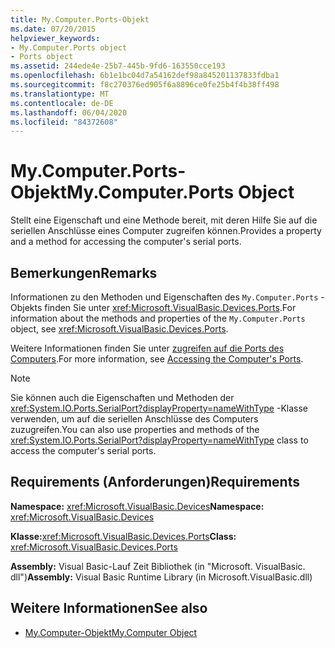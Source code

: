 ```yaml
---
title: My.Computer.Ports-Objekt
ms.date: 07/20/2015
helpviewer_keywords:
- My.Computer.Ports object
- Ports object
ms.assetid: 244ede4e-25b7-445b-9fd6-163550cce193
ms.openlocfilehash: 6b1e1bc04d7a54162def98a845201137833fdba1
ms.sourcegitcommit: f8c270376ed905f6a8896ce0fe25b4f4b38ff498
ms.translationtype: MT
ms.contentlocale: de-DE
ms.lasthandoff: 06/04/2020
ms.locfileid: "84372608"
---
```

# <a name="mycomputerports-object"></a><span data-ttu-id="e627d-102">My.Computer.Ports-Objekt</span><span class="sxs-lookup"><span data-stu-id="e627d-102">My.Computer.Ports Object</span></span>
<span data-ttu-id="e627d-103">Stellt eine Eigenschaft und eine Methode bereit, mit deren Hilfe Sie auf die seriellen Anschlüsse eines Computer zugreifen können.</span><span class="sxs-lookup"><span data-stu-id="e627d-103">Provides a property and a method for accessing the computer's serial ports.</span></span>  
  
## <a name="remarks"></a><span data-ttu-id="e627d-104">Bemerkungen</span><span class="sxs-lookup"><span data-stu-id="e627d-104">Remarks</span></span>  
 <span data-ttu-id="e627d-105">Informationen zu den Methoden und Eigenschaften des `My.Computer.Ports` -Objekts finden Sie unter <xref:Microsoft.VisualBasic.Devices.Ports>.</span><span class="sxs-lookup"><span data-stu-id="e627d-105">For information about the methods and properties of the `My.Computer.Ports` object, see <xref:Microsoft.VisualBasic.Devices.Ports>.</span></span>  
  
 <span data-ttu-id="e627d-106">Weitere Informationen finden Sie unter [zugreifen auf die Ports des Computers](../../developing-apps/programming/computer-resources/accessing-the-computer-s-ports.md).</span><span class="sxs-lookup"><span data-stu-id="e627d-106">For more information, see [Accessing the Computer's Ports](../../developing-apps/programming/computer-resources/accessing-the-computer-s-ports.md).</span></span>  
  
> [!NOTE]
> <span data-ttu-id="e627d-107">Sie können auch die Eigenschaften und Methoden der <xref:System.IO.Ports.SerialPort?displayProperty=nameWithType> -Klasse verwenden, um auf die seriellen Anschlüsse des Computers zuzugreifen.</span><span class="sxs-lookup"><span data-stu-id="e627d-107">You can also use properties and methods of the <xref:System.IO.Ports.SerialPort?displayProperty=nameWithType> class to access the computer's serial ports.</span></span>  
  
## <a name="requirements"></a><span data-ttu-id="e627d-108">Requirements (Anforderungen)</span><span class="sxs-lookup"><span data-stu-id="e627d-108">Requirements</span></span>  
 <span data-ttu-id="e627d-109">**Namespace:** <xref:Microsoft.VisualBasic.Devices></span><span class="sxs-lookup"><span data-stu-id="e627d-109">**Namespace:** <xref:Microsoft.VisualBasic.Devices></span></span>  
  
 <span data-ttu-id="e627d-110">**Klasse:**<xref:Microsoft.VisualBasic.Devices.Ports></span><span class="sxs-lookup"><span data-stu-id="e627d-110">**Class:** <xref:Microsoft.VisualBasic.Devices.Ports></span></span>  
  
 <span data-ttu-id="e627d-111">**Assembly:** Visual Basic-Lauf Zeit Bibliothek (in "Microsoft. VisualBasic. dll")</span><span class="sxs-lookup"><span data-stu-id="e627d-111">**Assembly:** Visual Basic Runtime Library (in Microsoft.VisualBasic.dll)</span></span>  
  
## <a name="see-also"></a><span data-ttu-id="e627d-112">Weitere Informationen</span><span class="sxs-lookup"><span data-stu-id="e627d-112">See also</span></span>

- [<span data-ttu-id="e627d-113">My.Computer-Objekt</span><span class="sxs-lookup"><span data-stu-id="e627d-113">My.Computer Object</span></span>](my-computer-object.md)

